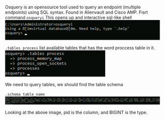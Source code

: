 Osquery is an opensource tool used to query an endpoint (multiple endpoints) using SQL syntax.
Found in Alienvault and Cisco AMP.
Fisrt command `osqueryi`
This opens up and interactive sql-like shell
![alt text](https://github.com/secjedi/CyberDefense/blob/main/Images/osquery/7.png) <br />

`.tables process` list available tables  that has the word proccess table in it. <br />
![alt text](https://github.com/secjedi/CyberDefense/blob/main/Images/osquery/8.png) <br />

We need to query tables, we should find the table schema

`.schema table_name`
![alt text](https://github.com/secjedi/CyberDefense/blob/main/Images/osquery/9.png) <br />

Looking at the above image, pid is the column, and BIGINT is the type. 





